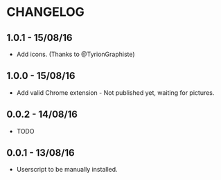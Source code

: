 # CHANGELOG

## 1.0.1 - 15/08/16

- Add icons. (Thanks to @TyrionGraphiste)

## 1.0.0 - 15/08/16

- Add valid Chrome extension - Not published yet, waiting for pictures.

## 0.0.2 - 14/08/16

- TODO

## 0.0.1 - 13/08/16

- Userscript to be manually installed.
